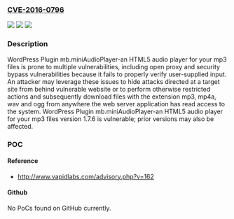 ### [CVE-2016-0796](https://cve.mitre.org/cgi-bin/cvename.cgi?name=CVE-2016-0796)
![](https://img.shields.io/static/v1?label=Product&message=WordPress%20Plugin%20mb.miniAudioPlayer-an&color=blue)
![](https://img.shields.io/static/v1?label=Version&message=n%2Fa&color=blue)
![](https://img.shields.io/static/v1?label=Vulnerability&message=CWE-287%2CCWE-441&color=brighgreen)

### Description

WordPress Plugin mb.miniAudioPlayer-an HTML5 audio player for your mp3 files is prone to multiple vulnerabilities, including open proxy and security bypass vulnerabilities because it fails to properly verify user-supplied input. An attacker may leverage these issues to hide attacks directed at a target site from behind vulnerable website or to perform otherwise restricted actions and subsequently download files with the extension mp3, mp4a, wav and ogg from anywhere the web server application has read access to the system. WordPress Plugin mb.miniAudioPlayer-an HTML5 audio player for your mp3 files version 1.7.6 is vulnerable; prior versions may also be affected.

### POC

#### Reference
- http://www.vapidlabs.com/advisory.php?v=162

#### Github
No PoCs found on GitHub currently.

